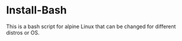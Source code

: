 # Install-Bash
This is a bash script for alpine Linux that can be changed for different distros or OS. 
